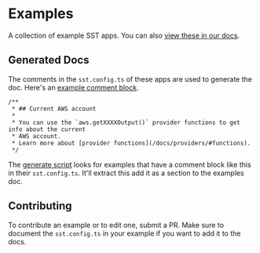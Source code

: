 # Examples

A collection of example SST apps. You can also [view these in our docs](https://sst.dev/docs/examples/).

## Generated Docs

The comments in the `sst.config.ts` of these apps are used to generate the doc. Here's an [example comment block](/examples/aws-info/sst.config.ts).

```
/**
 * ## Current AWS account
 *
 * You can use the `aws.getXXXXOutput()` provider functions to get info about the current
 * AWS account.
 * Learn more about [provider functions](/docs/providers/#functions).
 */
```

The [generate script](/www/generate.ts) looks for examples that have a comment block like this in their `sst.config.ts`. It'll extract this add it as a section to the examples doc.

## Contributing

To contribute an example or to edit one, submit a PR. Make sure to document the `sst.config.ts` in your example if you want to add it to the docs.
